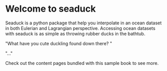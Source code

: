 # Welcome to seaduck

Seaduck is a python package that help you interpolate in an ocean dataset in both Eulerian and Lagrangian perspective. Accessing ocean datasets with seaduck is as simple as throwing rubber ducks in the bathtub.

"What have you cute duckling found down there? "

"..."

Check out the content pages bundled with this sample book to see more.

```{tableofcontents}
```
